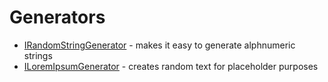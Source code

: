 ﻿# Generators

* [IRandomStringGenerator](./Generators/IRandomStringGenerator.md) - makes it easy to generate alphnumeric strings
* [ILoremIpsumGenerator](./Generators/ILoremIpsumGenerator.md) - creates random text for placeholder purposes
